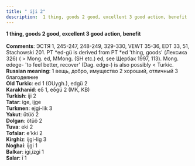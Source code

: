 ```yaml
---
title: " iji 2"
description:  1 thing, goods 2 good, excellent 3 good action, benefit
---
```

<p data-pagefind-weight="0.5">
<strong> 1 thing, goods 2 good, excellent 3 good action, benefit</strong><br><br>
<strong>Comments</strong>:  ЭСТЯ 1, 245-247, 248-249, 329-330, VEWT 35-36, EDT 33, 51, Stachowski 201. PT *ed-gü is derived from PT *ed 'thing, goods' (Лексика 326) ( > Mong. ed, MMong. (SH etc.) ed, see Щербак 1997, 113). Mong. edege- 'to feel better, recover' (Dag. edge-) is also possibly < Turkic.<br>
<strong>Russian meaning</strong>:  1 вещь, добро, имущество 2 хороший, отличный 3 благодеяние<br>
<strong>Old Turkic</strong>:  ed 1 (OUygh.), edgü 2<br>
<strong>Karakhanid</strong>:  eδ 1, eδgü 2 (MK, KB)<br>
<strong>Turkish</strong>:  iji 2<br>
<strong>Tatar</strong>:  ige, ijge<br>
<strong>Turkmen</strong>:  ejgi-lik 3<br>
<strong>Yakut</strong>:  ütüö 2<br>
<strong>Dolgan</strong>:  ötüö 2<br>
<strong>Tuva</strong>:  eki 2<br>
<strong>Tofalar</strong>:  e'kki 2<br>
<strong>Kirghiz</strong>:  ijgi-lig 3<br>
<strong>Noghai</strong>:  ijgi 1<br>
<strong>Balkar</strong>:  igi,izgi 1<br>
<strong>Salar</strong>:  ī 1<br>

</p>
